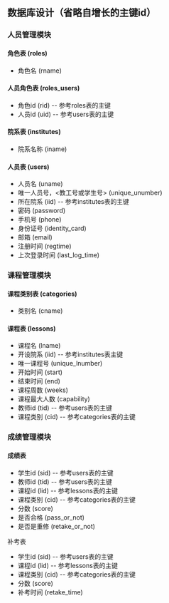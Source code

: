 ## 数据库设计（省略自增长的主键id）



### 人员管理模块

#### 角色表 (roles)

- 角色名 (rname)

#### 人员角色表 (roles_users)

- 角色id (rid) -- 参考roles表的主键
- 人员id (uid) -- 参考users表的主键

#### 院系表 (institutes)

- 院系名称 (iname)

#### 人员表 (users)

- 人员名 (uname)
- 唯一人员号，<教工号或学生号> (unique_unumber)
- 所在院系 (iid) -- 参考institutes表的主键
- 密码 (password)
- 手机号 (phone)
- 身份证号 (identity_card)
- 邮箱 (email)
- 注册时间 (regtime)
- 上次登录时间 (last_log_time)



### 课程管理模块

#### 课程类别表 (categories)

- 类别名 (cname)

#### 课程表 (lessons)

- 课程名 (lname)
- 开设院系 (iid) -- 参考institutes表主键
- 唯一课程号 (unique_lnumber)
- 开始时间 (start) 
- 结束时间 (end)
- 课程周数 (weeks)
- 课程最大人数 (capability)
- 教师id (tid) -- 参考users表的主键
- 课程类别 (cid) -- 参考categories表的主键



### 成绩管理模块

#### 成绩表

- 学生id (sid) -- 参考users表的主键
- 教师id (tid) -- 参考users表的主键
- 课程id  (lid) -- 参考lessons表的主键
- 课程类别 (cid) -- 参考categories表的主键
- 分数 (score)
- 是否合格 (pass_or_not)
- 是否是重修 (retake_or_not)

补考表

- 学生id (sid) -- 参考users表的主键
- 课程id  (lid) -- 参考lessons表的主键
- 课程类别 (cid) -- 参考categories表的主键
- 分数 (score)
- 补考时间 (retake_time)

